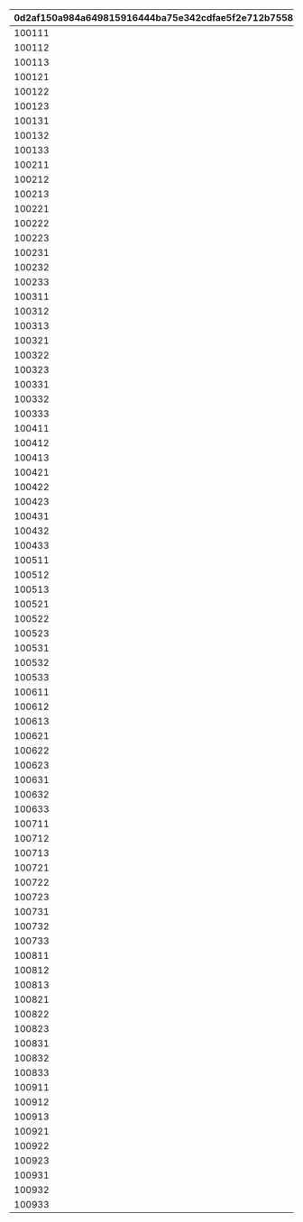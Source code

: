 |0d2af150a984a649815916444ba75e342cdfae5f2e712b7558c755e6c2db2f94|7818d9a30eb2be0660165a81a0609cefa94f08c88269cbf0f479b9dbfb78402f|8b94bef3e408c3484cf6a945e9a15279ec7f43172aaa32632c8183731015ff28|6a0e92e58939e9bfd37bc44121bfe257e90be3e7f314c7cc741df1813885c451|c4ffd07a6c37fca0ddc47703cecc6cc7c3075dd1048718fcfd806e9f9259a510|567e3abfd5359aa9b5b3f60c5efd3b09cad2418df517500371545d6ea9c27d50|8ca618d76bfb70d85c94365e4feb938c7882e071049fb7d273d98de3877585fd|42f0c94721dcf58b3958d76ede9564aaff9f36a9ed7377d55c7810bf41e678df|f7d0f7d9e66381925742e20d9359c7cc0bdb872a2eb6d3360060cd9611a05db0|
| --- | --- | --- | --- | --- | --- | --- | --- | --- |
|100111|0|50|20000|0|0|0|30000|5000|
|100112|0|50|20000|0|0|0|30000|5000|
|100113|0|50|20000|0|0|0|30000|5000|
|100121|0|125|30000|0|0|0|45000|12500|
|100122|0|125|30000|0|0|0|45000|12500|
|100123|0|125|30000|0|0|0|45000|12500|
|100131|0|200|40000|0|0|0|60000|20000|
|100132|0|200|40000|0|0|0|60000|20000|
|100133|0|200|40000|0|0|0|60000|20000|
|100211|0|50|20000|0|0|0|30000|5000|
|100212|0|50|20000|0|0|0|30000|5000|
|100213|0|50|20000|0|0|0|30000|5000|
|100221|0|125|30000|0|0|0|45000|12500|
|100222|0|125|30000|0|0|0|45000|12500|
|100223|0|125|30000|0|0|0|45000|12500|
|100231|0|200|40000|0|0|0|60000|20000|
|100232|0|200|40000|0|0|0|60000|20000|
|100233|0|200|40000|0|0|0|60000|20000|
|100311|0|50|20000|0|0|0|30000|5000|
|100312|0|50|20000|0|0|0|30000|5000|
|100313|0|50|20000|0|0|0|30000|5000|
|100321|0|125|30000|0|0|0|45000|12500|
|100322|0|125|30000|0|0|0|45000|12500|
|100323|0|125|30000|0|0|0|45000|12500|
|100331|0|200|40000|0|0|0|60000|20000|
|100332|0|200|40000|0|0|0|60000|20000|
|100333|0|200|40000|0|0|0|60000|20000|
|100411|0|50|20000|0|0|0|30000|5000|
|100412|0|50|20000|0|0|0|30000|5000|
|100413|0|50|20000|0|0|0|30000|5000|
|100421|0|125|30000|0|0|0|45000|12500|
|100422|0|125|30000|0|0|0|45000|12500|
|100423|0|125|30000|0|0|0|45000|12500|
|100431|0|200|40000|0|0|0|60000|20000|
|100432|0|200|40000|0|0|0|60000|20000|
|100433|0|200|40000|0|0|0|60000|20000|
|100511|0|50|20000|0|0|0|30000|5000|
|100512|0|50|20000|0|0|0|30000|5000|
|100513|0|50|20000|0|0|0|30000|5000|
|100521|0|125|30000|0|0|0|45000|12500|
|100522|0|125|30000|0|0|0|45000|12500|
|100523|0|125|30000|0|0|0|45000|12500|
|100531|0|200|40000|0|0|0|60000|20000|
|100532|0|200|40000|0|0|0|60000|20000|
|100533|0|200|40000|0|0|0|60000|20000|
|100611|0|50|20000|0|0|0|30000|5000|
|100612|0|50|20000|0|0|0|30000|5000|
|100613|0|50|20000|0|0|0|30000|5000|
|100621|0|125|30000|0|0|0|45000|12500|
|100622|0|125|30000|0|0|0|45000|12500|
|100623|0|125|30000|0|0|0|45000|12500|
|100631|0|200|40000|0|0|0|60000|20000|
|100632|0|200|40000|0|0|0|60000|20000|
|100633|0|200|40000|0|0|0|60000|20000|
|100711|0|50|20000|0|0|0|30000|5000|
|100712|0|50|20000|0|0|0|30000|5000|
|100713|0|50|20000|0|0|0|30000|5000|
|100721|0|125|30000|0|0|0|45000|12500|
|100722|0|125|30000|0|0|0|45000|12500|
|100723|0|125|30000|0|0|0|45000|12500|
|100731|0|200|40000|0|0|0|60000|20000|
|100732|0|200|40000|0|0|0|60000|20000|
|100733|0|200|40000|0|0|0|60000|20000|
|100811|0|50|20000|0|0|0|30000|5000|
|100812|0|50|20000|0|0|0|30000|5000|
|100813|0|50|20000|0|0|0|30000|5000|
|100821|0|125|30000|0|0|0|45000|12500|
|100822|0|125|30000|0|0|0|45000|12500|
|100823|0|125|30000|0|0|0|45000|12500|
|100831|0|200|40000|0|0|0|60000|20000|
|100832|0|200|40000|0|0|0|60000|20000|
|100833|0|200|40000|0|0|0|60000|20000|
|100911|0|50|20000|0|0|0|30000|5000|
|100912|0|50|20000|0|0|0|30000|5000|
|100913|0|50|20000|0|0|0|30000|5000|
|100921|0|125|30000|0|0|0|45000|12500|
|100922|0|125|30000|0|0|0|45000|12500|
|100923|0|125|30000|0|0|0|45000|12500|
|100931|0|200|40000|0|0|0|60000|20000|
|100932|0|200|40000|0|0|0|60000|20000|
|100933|0|200|40000|0|0|0|60000|20000|